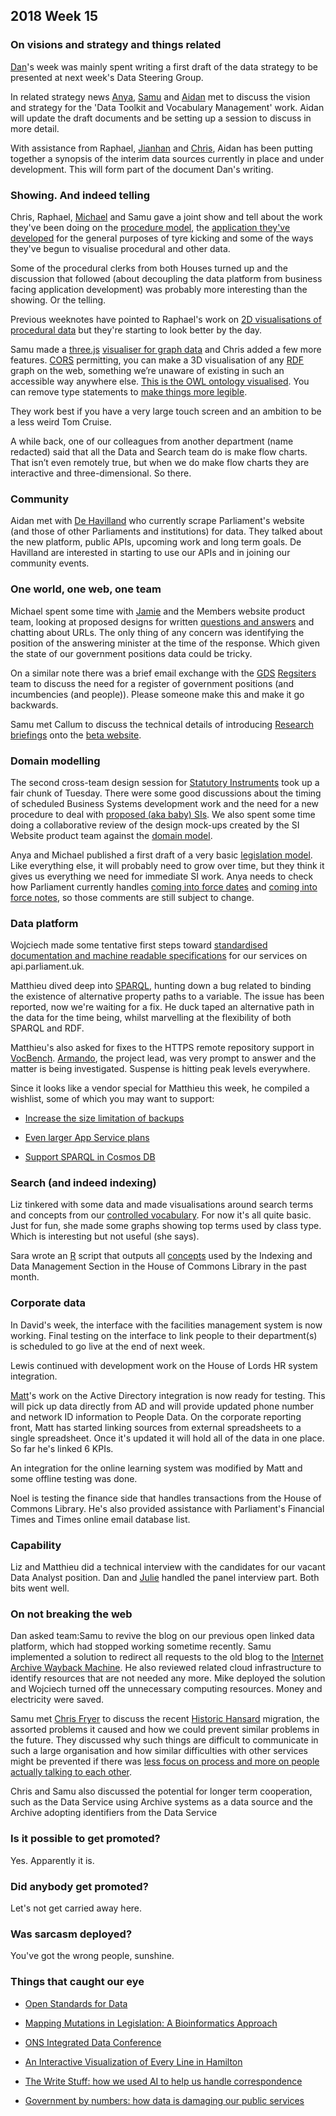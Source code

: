 ## 2018 Week 15

### On visions and strategy and things related

[Dan](https://twitter.com/dasbarrett)'s week was mainly spent writing a first draft of the data strategy to be presented at next week's Data Steering Group.

In related strategy news [Anya](https://twitter.com/bitten_), [Samu](https://twitter.com/langsamu) and [Aidan](https://twitter.com/aidan_morgan) met to discuss the vision and strategy for the 'Data Toolkit and Vocabulary Management' work. Aidan will update the draft documents and be setting up a session to discuss in more detail.

With assistance from Raphael, [Jianhan](https://twitter.com/jianhanzhu) and [Chris](https://twitter.com/chrisalcockdev), Aidan has been putting together a synopsis of the interim data sources currently in place and under development. This will form part of the document Dan's writing.

### Showing. And indeed telling

Chris, Raphael, [Michael](https://twitter.com/fantasticlife) and Samu gave a joint show and tell about the work they've been doing on the [procedure model](https://ukparliament.github.io/ontologies/procedure/procedure-ontology.html), the [application they've developed](https://procedures.azurewebsites.net/) for the general purposes of tyre kicking and some of the ways they've begun to visualise procedural and other data.

Some of the procedural clerks from both Houses turned up and the discussion that followed (about decoupling the data platform from business facing application development) was probably more interesting than the showing. Or the telling.

Previous weeknotes have pointed to Raphael's work on [2D visualisations of procedural data](https://procedures.azurewebsites.net/WorkPackages/5/graph) but they're starting to look better by the day.

Samu made a [three.js](https://threejs.org/) [visualiser for graph data](https://api.parliament.uk/viewer/) and Chris added a few more features. [CORS](https://en.wikipedia.org/wiki/Cross-origin_resource_sharing) permitting, you can make a 3D visualisation of any [RDF](https://en.wikipedia.org/wiki/Resource_Description_Framework) graph on the web, something we’re unaware of existing in such an accessible way anywhere else. [This is the OWL ontology visualised](https://api.parliament.uk/viewer/#https://www.w3.org/2002/07/owl). You can remove type statements to [make things more legible](https://api.parliament.uk/viewer/?notype#https://www.w3.org/2002/07/owl).

They work best if you have a very large touch screen and an ambition to be a less weird Tom Cruise.

A while back, one of our colleagues from another department (name redacted) said that all the Data and Search team do is make flow charts. That isn’t even remotely true, but when we do make flow charts they are interactive and three-dimensional. So there.

### Community

Aidan met with [De Havilland](https://www1.dehavilland.co.uk/) who currently scrape Parliament's website (and those of other Parliaments and institutions) for data. They talked about the new platform, public APIs, upcoming work and long term goals. De Havilland are interested in starting to use our APIs and in joining our community events.

### One world, one web, one team

Michael spent some time with [Jamie](https://twitter.com/oddtype) and the Members website product team, looking at proposed designs for written [questions and answers](https://ukparliament.github.io/ontologies/question-and-answer/question-and-answer-ontology.html) and chatting about URLs. The only thing of any concern was identifying the position of the answering minister at the time of the response. Which given the state of our government positions data could be tricky.

On a similar note there was a brief email exchange with the [GDS](https://gds.blog.gov.uk/) [Regsiters](https://registers.cloudapps.digital/) team to discuss the need for a register of government positions (and incumbencies (and people)). Please someone make this and make it go backwards.

Samu met Callum to discuss the technical details of introducing [Research briefings](https://researchbriefings.parliament.uk/) onto the [beta website](https://beta.parliament.uk).

### Domain modelling

The second cross-team design session for [Statutory Instruments](https://en.wikipedia.org/wiki/Statutory_instrument_(UK)) took up a fair chunk of Tuesday. There were some good discussions about the timing of scheduled Business Systems development work and the need for a new procedure to deal with [proposed (aka baby) SIs](https://ukparliament.github.io/ontologies/legislation/legislation-ontology.html#d4e240). We also spent some time doing a collaborative review of the design mock-ups created by the SI Website product team against the [domain model](https://ukparliament.github.io/ontologies/procedure/procedure-ontology.html).

Anya and Michael published a first draft of a very basic [legislation model](https://ukparliament.github.io/ontologies/legislation/legislation-ontology.html). Like everything else, it will probably need to grow over time, but they think it gives us everything we need for immediate SI work. Anya needs to check how Parliament currently handles [coming into force dates](https://ukparliament.github.io/ontologies/legislation/legislation-ontology.html#d4e88) and [coming into force notes](https://ukparliament.github.io/ontologies/legislation/legislation-ontology.html#d4e103), so those comments are still subject to change.

### Data platform

Wojciech made some tentative first steps toward [standardised documentation and machine readable specifications](https://www.openapis.org/) for our services on api.parliament.uk.

Matthieu dived deep into [SPARQL](https://en.wikipedia.org/wiki/SPARQL), hunting down a bug related to binding the existence of alternative property paths to a variable. The issue has been reported, now we're waiting for a fix. He duck taped an alternative path in the data for the time being, whilst marvelling at the flexibility of both SPARQL and RDF.

Matthieu's also asked for fixes to the HTTPS remote repository support in [VocBench](http://vocbench.uniroma2.it/). [Armando](https://twitter.com/starred75), the project lead, was very prompt to answer and the matter is being investigated. Suspense is hitting peak levels everywhere.

Since it looks like a vendor special for Matthieu this week, he compiled a wishlist, some of which you may want to support:
 
 * [Increase the size limitation of backups](https://feedback.azure.com/forums/169385-web-apps/suggestions/10036335-increase-the-size-limitation-of-backups-from-10gb)
 
 * [Even larger App Service plans](https://feedback.azure.com/forums/169385-web-apps/suggestions/33226270-xl-app-service-plans-we-need-to-scale-up)
 
 * [Support SPARQL in Cosmos DB](https://feedback.azure.com/forums/263030-azure-cosmos-db/suggestions/6738428-support-for-w3c-sparql-as-a-query-language)

### Search (and indeed indexing)

Liz tinkered with some data and made visualisations around search terms and concepts from our [controlled vocabulary](http://www.data.parliament.uk/dataset/thesauri). For now it's all quite basic. Just for fun, she made some graphs showing top terms used by class type. Which is interesting but not useful (she says).

Sara wrote an [R](https://www.r-project.org/) script that outputs all [concepts](https://ukparliament.github.io/ontologies/concept/concept-ontology.html#d4e316) used by the Indexing and Data Management Section in the House of Commons Library in the past month.

### Corporate data

In David's week, the interface with the facilities management system is now working. Final testing on the interface to link people to their department(s) is scheduled to go live at the end of next week.

Lewis continued with development work on the House of Lords HR system integration.

[Matt](https://twitter.com/matiasgermanico)'s work on the Active Directory integration is now ready for testing. This will pick up data directly from AD and will provide updated phone number and network ID information to People Data. On the corporate reporting front, Matt has started linking sources from external spreadsheets to a single spreadsheet. Once it's updated it will hold all of the data in one place. So far he's linked 6 KPIs.

An integration for the online learning system was modified by Matt and some offline testing was done.
 
Noel is testing the finance side that handles transactions from the House of Commons Library. He's also provided assistance with Parliament's Financial Times and Times online email database list.

### Capability

Liz and Matthieu did a technical interview with the candidates for our vacant Data Analyst position. Dan and [Julie](https://twitter.com/julietouring) handled the panel interview part. Both bits went well.

### On not breaking the web

Dan asked team:Samu to revive the blog on our previous open linked data platform, which had stopped working sometime recently. Samu implemented a solution to redirect all requests to the old blog to the [Internet Archive Wayback Machine](http://archive.org/web/). He also reviewed related cloud infrastructure to identify resources that are not needed any more. Mike deployed the solution and Wojciech turned off the unnecessary computing resources. Money and electricity were saved.

Samu met [Chris Fryer](https://twitter.com/c_fryer) to discuss the recent [Historic Hansard](https://api.parliament.uk/historic-hansard/index.html) migration, the assorted problems it caused and how we could prevent similar problems in the future. They discussed why such things are difficult to communicate in such a large organisation and how similar difficulties with other services might be prevented if there was [less focus on process and more on people actually talking to each other](http://agilemanifesto.org/).

Chris and Samu also discussed the potential for longer term cooperation, such as the Data Service using Archive systems as a data source and the Archive adopting identifiers from the Data Service

### Is it possible to get promoted?

Yes. Apparently it is.

### Did anybody get promoted?

Let's not get carried away here.

### Was sarcasm deployed?

You've got the wrong people, sunshine.

### Things that caught our eye

* [Open Standards for Data](https://standards.theodi.org/)

* [Mapping Mutations in Legislation: A Bioinformatics Approach](https://academic.oup.com/pa/advance-article/doi/10.1093/pa/gsy006/4883355?guestAccessKey=b9e4fc1e-995c-47e8-8fd5-de1c380b25bf)

* [ONS Integrated Data Conference](https://www.eventbrite.co.uk/e/integrated-data-conference-2018-tickets-43741014552)

* [An Interactive Visualization of Every Line in Hamilton](https://pudding.cool/2017/03/hamilton/)

* [The Write Stuff: how we used AI to help us handle correspondence](https://dftdigital.blog.gov.uk/2018/04/09/the-write-stuff-how-we-used-ai-to-help-us-handle-correspondence/)

* [Government by numbers: how data is damaging our public services](https://apolitical.co/solution_article/government-numbers-data-damaging-public-services/)